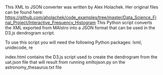 This XML to JSON converter was written by Alex Holachek.
Her original files can be found here: https://github.com/aholachek/code_examples/tree/master/Data_Science_Final_Project/Interactive_Frequency_Histogram
This Python script converts the XML exported from MAIstro into a JSON format that can be used in the D3.js dendrogram script.

To use this script you will need the following Python packages:
lxml, 
unidecode,
re

index.html contains the D3.js script used to create the dendrogram from the uat.json file that will result from running xmltojson.py on the astronomy_thesaurus.txt file